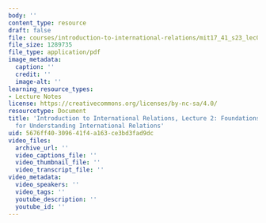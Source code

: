 ```yaml
---
body: ''
content_type: resource
draft: false
file: courses/introduction-to-international-relations/mit17_41_s23_lec02.pdf
file_size: 1289735
file_type: application/pdf
image_metadata:
  caption: ''
  credit: ''
  image-alt: ''
learning_resource_types:
- Lecture Notes
license: https://creativecommons.org/licenses/by-nc-sa/4.0/
resourcetype: Document
title: 'Introduction to International Relations, Lecture 2: Foundations: Frameworks
  for Understanding International Relations'
uid: 5676ff40-3096-41f4-a163-ce3bd3fad9dc
video_files:
  archive_url: ''
  video_captions_file: ''
  video_thumbnail_file: ''
  video_transcript_file: ''
video_metadata:
  video_speakers: ''
  video_tags: ''
  youtube_description: ''
  youtube_id: ''
---
```

